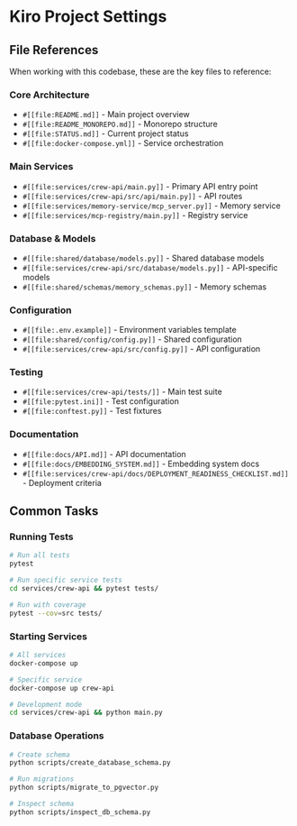 # Kiro Project Settings

## File References
When working with this codebase, these are the key files to reference:

### Core Architecture
- `#[[file:README.md]]` - Main project overview
- `#[[file:README_MONOREPO.md]]` - Monorepo structure
- `#[[file:STATUS.md]]` - Current project status
- `#[[file:docker-compose.yml]]` - Service orchestration

### Main Services
- `#[[file:services/crew-api/main.py]]` - Primary API entry point
- `#[[file:services/crew-api/src/api/main.py]]` - API routes
- `#[[file:services/memory-service/mcp_server.py]]` - Memory service
- `#[[file:services/mcp-registry/main.py]]` - Registry service

### Database & Models
- `#[[file:shared/database/models.py]]` - Shared database models
- `#[[file:services/crew-api/src/database/models.py]]` - API-specific models
- `#[[file:shared/schemas/memory_schemas.py]]` - Memory schemas

### Configuration
- `#[[file:.env.example]]` - Environment variables template
- `#[[file:shared/config/config.py]]` - Shared configuration
- `#[[file:services/crew-api/src/config.py]]` - API configuration

### Testing
- `#[[file:services/crew-api/tests/]]` - Main test suite
- `#[[file:pytest.ini]]` - Test configuration
- `#[[file:conftest.py]]` - Test fixtures

### Documentation
- `#[[file:docs/API.md]]` - API documentation
- `#[[file:docs/EMBEDDING_SYSTEM.md]]` - Embedding system docs
- `#[[file:services/crew-api/docs/DEPLOYMENT_READINESS_CHECKLIST.md]]` - Deployment criteria

## Common Tasks

### Running Tests
```bash
# Run all tests
pytest

# Run specific service tests
cd services/crew-api && pytest tests/

# Run with coverage
pytest --cov=src tests/
```

### Starting Services
```bash
# All services
docker-compose up

# Specific service
docker-compose up crew-api

# Development mode
cd services/crew-api && python main.py
```

### Database Operations
```bash
# Create schema
python scripts/create_database_schema.py

# Run migrations
python scripts/migrate_to_pgvector.py

# Inspect schema
python scripts/inspect_db_schema.py
```